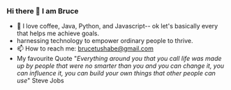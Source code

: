 ### Hi there 👋 I am Bruce


- 🔭 I love coffee, Java, Python, and Javascript-- ok let's basically every that helps me achieve goals.
- harnessing technology to empower ordinary people to thrive.
- 📫 How to reach me: brucetushabe@gmail.com
- My favourite Quote "*Everything around you that you call life was made up by people that were no smarter than you and you can change it, you can influence it, you can build your own things that other people can use*" Steve Jobs 
